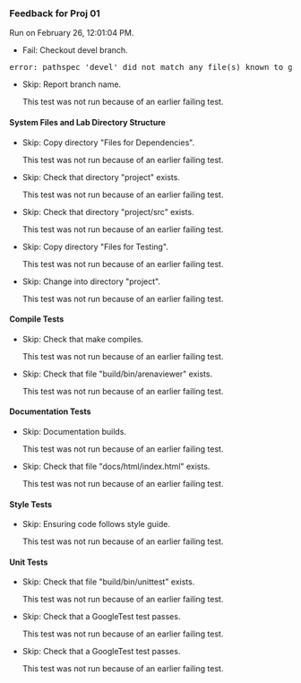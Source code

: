 ### Feedback for Proj 01

Run on February 26, 12:01:04 PM.

+ Fail: Checkout devel branch.

<pre>error: pathspec 'devel' did not match any file(s) known to git.
</pre>



+ Skip: Report branch name.

  This test was not run because of an earlier failing test.


#### System Files and Lab Directory Structure

+ Skip: Copy directory "Files for Dependencies".

  This test was not run because of an earlier failing test.

+ Skip: Check that directory "project" exists.

  This test was not run because of an earlier failing test.

+ Skip: Check that directory "project/src" exists.

  This test was not run because of an earlier failing test.

+ Skip: Copy directory "Files for Testing".

  This test was not run because of an earlier failing test.

+ Skip: Change into directory "project".

  This test was not run because of an earlier failing test.


#### Compile Tests

+ Skip: Check that make compiles.

  This test was not run because of an earlier failing test.

+ Skip: Check that file "build/bin/arenaviewer" exists.

  This test was not run because of an earlier failing test.


#### Documentation Tests

+ Skip: Documentation builds.

  This test was not run because of an earlier failing test.

+ Skip: Check that file "docs/html/index.html" exists.

  This test was not run because of an earlier failing test.


#### Style Tests

+ Skip: Ensuring code follows style guide.

  This test was not run because of an earlier failing test.


#### Unit Tests

+ Skip: Check that file "build/bin/unittest" exists.

  This test was not run because of an earlier failing test.

+ Skip: Check that a GoogleTest test passes.

  This test was not run because of an earlier failing test.

+ Skip: Check that a GoogleTest test passes.

  This test was not run because of an earlier failing test.

